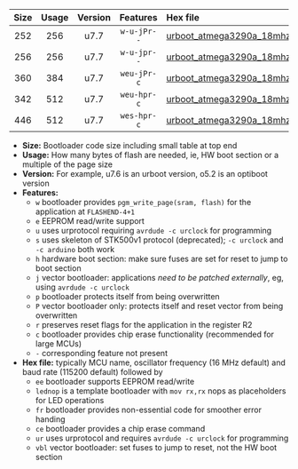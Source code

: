 |Size|Usage|Version|Features|Hex file|
|:-:|:-:|:-:|:-:|:--|
|252|256|u7.7|`w-u-jPr--`|[urboot_atmega3290a_18mhz432_115200bps_lednop_ur_vbl.hex](https://raw.githubusercontent.com/stefanrueger/urboot.hex/main/mcus/atmega3290a/fcpu_18mhz432/115200_bps/urboot_atmega3290a_18mhz432_115200bps_lednop_ur_vbl.hex)|
|256|256|u7.7|`w-u-jpr--`|[urboot_atmega3290a_18mhz432_115200bps_lednop_fr_ur_vbl.hex](https://raw.githubusercontent.com/stefanrueger/urboot.hex/main/mcus/atmega3290a/fcpu_18mhz432/115200_bps/urboot_atmega3290a_18mhz432_115200bps_lednop_fr_ur_vbl.hex)|
|360|384|u7.7|`weu-jPr-c`|[urboot_atmega3290a_18mhz432_115200bps_ee_lednop_fr_ce_ur_vbl.hex](https://raw.githubusercontent.com/stefanrueger/urboot.hex/main/mcus/atmega3290a/fcpu_18mhz432/115200_bps/urboot_atmega3290a_18mhz432_115200bps_ee_lednop_fr_ce_ur_vbl.hex)|
|342|512|u7.7|`weu-hpr-c`|[urboot_atmega3290a_18mhz432_115200bps_ee_lednop_fr_ce_ur.hex](https://raw.githubusercontent.com/stefanrueger/urboot.hex/main/mcus/atmega3290a/fcpu_18mhz432/115200_bps/urboot_atmega3290a_18mhz432_115200bps_ee_lednop_fr_ce_ur.hex)|
|446|512|u7.7|`wes-hpr-c`|[urboot_atmega3290a_18mhz432_115200bps_ee_lednop_fr_ce.hex](https://raw.githubusercontent.com/stefanrueger/urboot.hex/main/mcus/atmega3290a/fcpu_18mhz432/115200_bps/urboot_atmega3290a_18mhz432_115200bps_ee_lednop_fr_ce.hex)|

- **Size:** Bootloader code size including small table at top end
- **Usage:** How many bytes of flash are needed, ie, HW boot section or a multiple of the page size
- **Version:** For example, u7.6 is an urboot version, o5.2 is an optiboot version
- **Features:**
  + `w` bootloader provides `pgm_write_page(sram, flash)` for the application at `FLASHEND-4+1`
  + `e` EEPROM read/write support
  + `u` uses urprotocol requiring `avrdude -c urclock` for programming
  + `s` uses skeleton of STK500v1 protocol (deprecated); `-c urclock` and `-c arduino` both work
  + `h` hardware boot section: make sure fuses are set for reset to jump to boot section
  + `j` vector bootloader: applications *need to be patched externally*, eg, using `avrdude -c urclock`
  + `p` bootloader protects itself from being overwritten
  + `P` vector bootloader only: protects itself and reset vector from being overwritten
  + `r` preserves reset flags for the application in the register R2
  + `c` bootloader provides chip erase functionality (recommended for large MCUs)
  + `-` corresponding feature not present
- **Hex file:** typically MCU name, oscillator frequency (16 MHz default) and baud rate (115200 default) followed by
  + `ee` bootloader supports EEPROM read/write
  + `lednop` is a template bootloader with `mov rx,rx` nops as placeholders for LED operations
  + `fr` bootloader provides non-essential code for smoother error handing
  + `ce` bootloader provides a chip erase command
  + `ur` uses urprotocol and requires `avrdude -c urclock` for programming
  + `vbl` vector bootloader: set fuses to jump to reset, not the HW boot section
